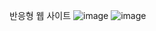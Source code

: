 반응형 웹 사이트
![image](https://github.com/user-attachments/assets/5fd224ce-ecfc-4c70-834d-cc687476c5e6)
![image](https://github.com/user-attachments/assets/21fd12ec-05eb-4d27-9a58-4368be1d0f95)
